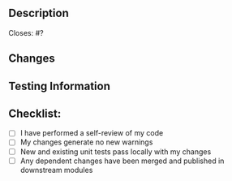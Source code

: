 ## Description

Closes: #?

## Changes

## Testing Information

## Checklist:

- [ ] I have performed a self-review of my code
- [ ] My changes generate no new warnings
- [ ] New and existing unit tests pass locally with my changes
- [ ] Any dependent changes have been merged and published in downstream modules
